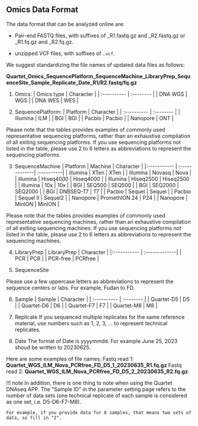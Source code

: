 ## Omics Data Format

The data format that can be analyzed online are:

- Pair-end FASTQ files, with suffixes of _R1.fastq.gz and _R2.fastq.gz or _R1.fq.gz and _R2.fq.gz.

- unzipped VCF files, with suffixes of `.vcf`.

We suggest standardizing the file names of updated data files as follows:

**Quartet_Omics_SequencePlatform_SequenceMachine_LibraryPrep_SequenceSite_Sample_Replicate_Date_R1/R2.fastq/fq.gz**

1. Omics: 
| Omics type  | Character |
| :---------- | :-------- |
| DNA WGS     | WGS       |
| DNA WES     | WES       |

2. SequencePlatform: 
| Platform    | Character |
| :---------- | :-------- |
| illumina    | ILM       |
| BGI         | BGI       |
| Pacbio      | Pacbio    |
| Nanopore    | ONT       |

Please note that the tables provides examples of commonly used representative sequencing platforms, rather than an exhaustive compilation of all exiting sequencing platforms. If you use sequencing platforms not listed in the table, please use 2 to 6 letters as abbreviations to represent the sequencing platforms.

3. SequenceMachine
| Platform    | Machine       | Character  |
|:----------- | :-------------| :----------|
| illumina    | XTen          | XTen       |
| illumina    | Novasq        | Nova       |
| illumina    | Hiseq4000     | Hiseq4000  |
| illumina    | Hiseq2500     | Hiseq2500  |
| illumina    | 10x           | 10x        |
| BGI         | SEQ500        | SEQ500     |
| BGI         | SEQ2000       | SEQ2000    |
| BGI         | DNBSEQ-T7     | T7         |
| Pacbio      | Sequel        | Sequel     |
| Pacbio      | Sequel II     | Sequel2    |
| Nanopore    | PromethION 24 | P24        |
| Nanopore    | MinION        | MinION     |

Please note that the tables provides examples of commonly used representative sequencing machines, rather than an exhaustive compilation of all exiting sequencing machines. If you use sequencing platforms not listed in the table, please use 2 to 6 letters as abbreviations to represent the sequencing machines.

4. LibraryPrep
| LibraryPrep | Character     |
|:----------- | :-------------|
| PCR         | PCR           |
| PCR-free    | PCRfree       |

5. SequenceSite

Please use a few uppercase letters as abbreviations to represent the sequence centers or labs. For example, Fudan to FD.

6. Sample
| Sample      | Character |
| :---------- | :-------- |
| Quartet-D5  | D5        |
| Quartet-D6  | D6        |
| Quartet-F7  | F7        |
| Quartet-M8  | M8        |

7. Replicate
If you sequenced multiple replicates for the same reference material, use numbers such as 1, 2, 3, ... to represent technical replicates.

8. Date
The format of Date is yyyymmdd. For example June 25, 2023 shoud be written to 20230625.

Here are some examples of file names:
Fastq read 1: **Quartet_WGS_ILM_Nova_PCRfree_FD_D5_1_20230635_R1.fq.gz**
Fastq read 2: **Quartet_WGS_ILM_Nova_PCRfree_FD_D5_2_20230635_R2.fq.gz**

!!! note 
    In addition, there is one thing to note when using the Quartet DNAseq APP. The "Sample ID" in the parameter setting page refers to the number of data sets (one technical replicate of each sample is considered as one set, i.e. D5-D6-F7-M8).
    
    For example, if you provide data for 8 samples, that means two sets of data, so fill in "2".
